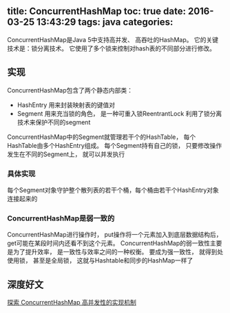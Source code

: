 title: ConcurrentHashMap
toc: true
date: 2016-03-25 13:43:29
tags: java
categories:
---

ConcurrentHashMap是Java 5中支持高并发、 高吞吐的HashMap。
它的关键技术是：锁分离技术。 它使用了多个锁来控制对hash表的不同部分进行修改。

## 实现

ConcurrentHashMap包含了两个静态内部类：

- HashEntry
用来封装映射表的键值对
- Segment
用来充当锁的角色， 是一种可重入锁ReentrantLock 利用了锁分离技术来保护不同的segment

ConcurrentHashMap中的Segment就管理若干个的HashTable， 每个HashTable由多个HashEntry组成。 每个Segment持有自己的锁， 只要修改操作发生在不同的Segment上， 就可以并发执行

### 具体实现
每个Segment对象守护整个散列表的若干个桶，每个桶由若干个HashEntry对象连接起来的

### ConcurrentHashMap是弱一致的

ConcurrentHashMap进行操作时， put操作将一个元素加入到底层数据结构后，get可能在某段时间内还看不到这个元素。
ConcurrentHashMap的弱一致性主要是为了提升效率， 是一致性与效率之间的一种权衡。
要成为强一致性， 就得到处使用锁， 甚至是全局锁， 这就与Hashtable和同步的HashMap一样了


## 深度好文
[探索 ConcurrentHashMap 高并发性的实现机制](https://www.ibm.com/developerworks/cn/java/java-lo-concurrenthashmap/)
